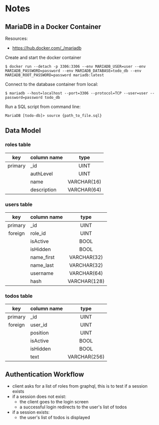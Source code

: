 # Notes

## MariaDB in a Docker Container

Resources:

- https://hub.docker.com/_/mariadb

Create and start the docker container

```
$ docker run --detach -p 3306:3306 --env MARIADB_USER=user --env MARIADB_PASSWORD=password --env MARIADB_DATABASE=todo_db --env MARIADB_ROOT_PASSWORD=password mariadb:latest
```

Connect to the database container from local:

```
$ mariadb --host=localhost --port=3306 --protocol=TCP --user=user --password=password todo_db
```

Run a SQL script from command line:

```
MariaDB [todo-db]> source {path_to_file.sql}
```

## Data Model

### roles table

|   key   | column name |    type     |
| :-----: | ----------- | :---------: |
| primary | \_id        |    UINT     |
|         | authLevel   |    UINT     |
|         | name        | VARCHAR(16) |
|         | description | VARCHAR(64) |

### users table

|   key   | column name |     type     |
| :-----: | ----------- | :----------: |
| primary | \_id        |     UINT     |
| foreign | role_id     |     UINT     |
|         | isActive    |     BOOL     |
|         | isHidden    |     BOOL     |
|         | name_first  |  VARCHAR(32) |
|         | name_last   |  VARCHAR(32) |
|         | username    |  VARCHAR(64) |
|         | hash        | VARCHAR(128) |

### todos table

|   key   | column name |     type     |
| :-----: | ----------- | :----------: |
| primary | \_id        |     UINT     |
| foreign | user_id     |     UINT     |
|         | position    |     UINT     |
|         | isActive    |     BOOL     |
|         | isHidden    |     BOOL     |
|         | text        | VARCHAR(256) |

## Authentication Workflow

- client asks for a list of roles from graphql, this is to test if a session
  exists
- if a session does not exist:
  - the client goes to the login screen
  - a successful login redirects to the user's list of todos
- if a session exists:
  - the user's list of todos is displayed
